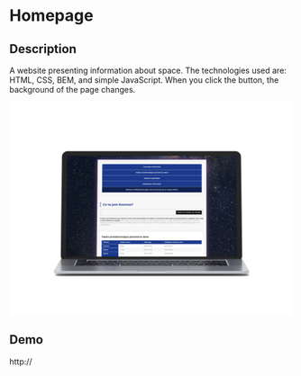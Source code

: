 # Homepage
## Description

A website presenting information about space. The technologies used are: HTML, CSS, BEM, and simple JavaScript. When you click the button, the background of the page changes.

![alt text for screen readers](img/Screen.jpg "Homepage")

## Demo
http://
